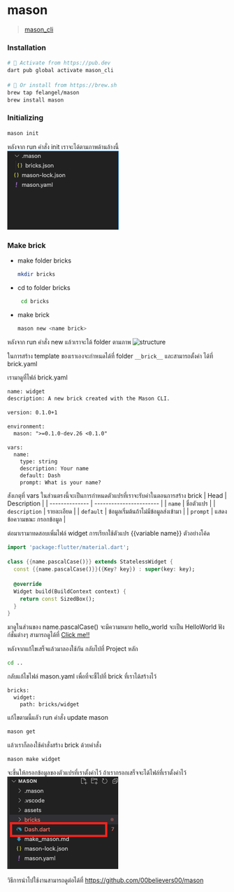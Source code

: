 # mason
> [mason_cli](https://pub.dev/packages/mason_cli)

### Installation

```sh
# 🎯 Activate from https://pub.dev
dart pub global activate mason_cli

# 🍺 Or install from https://brew.sh
brew tap felangel/mason
brew install mason
```

### Initializing
```sh
mason init
```
หลังจาก run คำสั่ง init เราจะได้ตามภาพด้านล้างนี้
![folder](/assets/1.png)

### Make brick
- make folder bricks
    ```sh
    mkdir bricks
    ```
- cd to folder bricks
   ```sh
    cd bricks
    ``` 
-  make brick
    ```sh
    mason new <name brick>
    ```
หลังจาก run คำสั่ง new แล้วเราจะได้ folder ตามภาพ
![structure](/assets/2.png)

ในการสร้าง template ของเราเองจะกำหนดได้ที่ folder `__brick__`
และสามารถตั้งค่า ได้ที่ brick.yaml

เรามาดูที่ไฟล์ brick.yaml
```
name: widget
description: A new brick created with the Mason CLI.

version: 0.1.0+1

environment:
  mason: ">=0.1.0-dev.26 <0.1.0"

vars:
  name:
    type: string
    description: Your name
    default: Dash
    prompt: What is your name?
```
สังเกตุที่ vars ในส่วนตรงนี้จะเป็นการกำหนดตัวแปรที่เราจะรับค่าในตอนการสร้าง brick
| Head       | Description             | 
| -------------- | ----------------------- | 
| `name`         | ชื่อตัวแปร |
| `description`  | รายละเอียด |
| `default`      | ข้อมูลเริ่มต้นถ้าไม่มีข้อมูลส่งเข้ามา |
| `prompt`       | แสดงข้อความขณะ กรอกข้อมูล |

ต่อมาเรามาทดสอบเพิ่มไฟล์ widget
การเรียกใช้ตัวแปร {{variable name}}
ตัวอย่างโค้ด
```dart
import 'package:flutter/material.dart';

class {{name.pascalCase()}} extends StatelessWidget {
  const {{name.pascalCase()}}({Key? key}) : super(key: key);

  @override
  Widget build(BuildContext context) {
    return const SizedBox();
  }
}
```
มาดูในส่วนของ name.pascalCase() จะมีความหมาย hello_world จะเป็น HelloWorld
ฟังก์ชั่นต่างๆ สามารถดูได้ที่ [Click me!!](https://pub.dev/packages/mason_cli#built-in-lambdas)

หลังจากแก้ไขเสร็จแล้วมาลองใช้กัน
กลับไปที่ Project หลัก
```sh
cd ..
```
กลับแก้ไขไฟล์ mason.yaml เพื่อที่จะชี้ไปที่ brick ที่เราได้สร้างไว้
```
bricks:
  widget:
    path: bricks/widget
```
แก้ไขตามนี้แลัว run คำสั่ง update mason
```sh
mason get
```
แล้วเราก็ลองใช้คำสั่งสร้าง brick ด้วยคำสั่ง
```sh
mason make widget
```
จะขึ้นให้กรอกข้อมูลของตัวแปรที่เราตั้งค่าไว้ ถ้าเรากรอกเสร็จจะได้ไฟล์ที่เราตั้งค่าไว้
![make file mason](/assets/3.png)

วิธีการนำไปใช้งานสามารถดูต่อได้ที่
https://github.com/00believers00/mason 